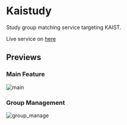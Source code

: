 # Kaistudy

Study group matching service targeting KAIST.

Live service on [here](https://kaistudy.jung-dj.dev/)

## Previews

### Main Feature

![main](docs/Kaistudy_main_feature.gif)

### Group Management

![group_manage](docs/Kaistudy_manage_group.gif)
